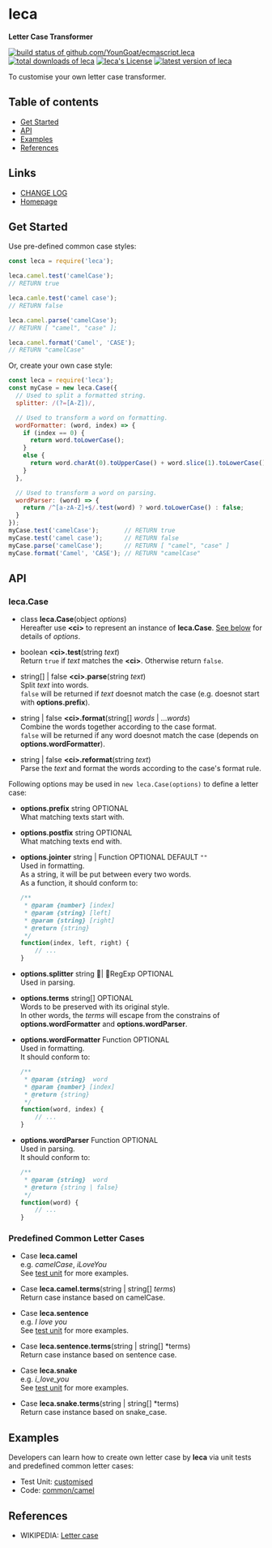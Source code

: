 #	leca
__Letter Case Transformer__

[![build status of github.com/YounGoat/ecmascript.leca](https://travis-ci.org/YounGoat/ecmascript.leca.svg?branch=master)](https://travis-ci.org/YounGoat/ecmascript.leca)
[![total downloads of leca](https://img.shields.io/npm/dt/leca.svg)](https://www.npmjs.com/package/leca)
[![leca's License](https://img.shields.io/npm/l/leca.svg)](https://www.npmjs.com/package/leca)
[![latest version of leca](https://img.shields.io/npm/v/leca.svg)](https://www.npmjs.com/package/leca)

To customise your own letter case transformer.

##	Table of contents

*	[Get Started](#get-started)
*	[API](#api)
* 	[Examples](#examples)
*	[References](#references)

##	Links

*	[CHANGE LOG](./CHANGELOG.md)
*	[Homepage](https://github.com/YounGoat/ecmascript.leca)

##	Get Started

Use pre-defined common case styles:

```javascript
const leca = require('leca');

leca.camel.test('camelCase'); 
// RETURN true

leca.camle.test('camel case');
// RETURN false

leca.camel.parse('camelCase');
// RETURN [ "camel", "case" ];

leca.camel.format('Camel', 'CASE');
// RETURN "camelCase"
```

Or, create your own case style:

```javascript
const leca = require('leca');
const myCase = new leca.Case({
  // Used to split a formatted string.
  splitter: /(?=[A-Z])/,

  // Used to transform a word on formatting.
  wordFormatter: (word, index) => {
    if (index == 0) {
      return word.toLowerCase();
    }
    else {
      return word.charAt(0).toUpperCase() + word.slice(1).toLowerCase();
    }
  },

  // Used to transform a word on parsing.
  wordParser: (word) => {
    return /^[a-zA-Z]+$/.test(word) ? word.toLowerCase() : false;
  }
});
myCase.test('camelCase');       // RETURN true
myCase.test('camel case');      // RETURN false
myCase.parse('camelCase');      // RETURN [ "camel", "case" ]
myCase.format('Camel', 'CASE'); // RETURN "camelCase"
```


##	API

###	leca.Case

*	class __leca.Case__(object *options*)  
	Hereafter use __\<ci\>__ to represent an instance of __leca.Case__. [See below](#case-constructor-options) for details of *options*.

*	boolean __\<ci\>.test__(string *text*)  
	Return `true` if *text* matches the __\<ci\>__. Otherwise return `false`.
	
*	string[] | false __\<ci\>.parse__(string *text*)  
	Split *text* into words.  
	`false` will be returned if *text* doesnot match the case (e.g. doesnot start with __options.prefix__).

*	string | false __\<ci\>.format__(string[] *words* | ...*words*)  
	Combine the words together according to the case format.  
	`false` will be returned if any word doesnot match the case (depends on __options.wordFormatter__).

*	string | false __\<ci\>.reformat__(string *text*)  
	Parse the *text* and format the words according to the case's format rule.

<a name="case-constructor-options"></a>
Following options may be used in `new leca.Case(options)` to define a letter case:

-	__options.prefix__ string OPTIONAL  
	What matching texts start with.  

-	__options.postfix__ string OPTIONAL  
	What matching texts end with.

-	__options.jointer__ string | Function OPTIONAL DEFAULT `""`  
	Used in formatting.  
	As a string, it will be put between every two words.  
	As a function, it should conform to:
	```javascript
	/**
	 * @param {number} [index]
	 * @param {string} [left]
	 * @param {string} [right]
	 * @return {string}
	 */
	function(index, left, right) {
		// ...
	}
	```
-	__options.splitter__ string | RegExp OPTIONAL  
	Used in parsing.

-	__options.terms__ string[] OPTIONAL  
	Words to be preserved with its original style.   
	In other words, the *terms* will escape from the constrains of __options.wordFormatter__ and __options.wordParser__.

-	__options.wordFormatter__ Function OPTIONAL  
	Used in formatting.  
	It should conform to:
	```javascript
	/**
	 * @param {string}  word
	 * @param {number} [index]
	 * @return {string}
	 */
	function(word, index) {
		// ...
	}
	```

-	__options.wordParser__ Function OPTIONAL  
	Used in parsing.  
	It should conform to:
	```javascript
	/**
	 * @param {string}  word
	 * @return {string | false}
	 */
	function(word) {
		// ...
	}
	```

###	Predefined Common Letter Cases

*	Case __leca.camel__  
	e.g. *camelCase*, *iLoveYou*  
	See [test unit](./test/common/camel.js) for more examples.

*	Case __leca.camel.terms__(string | string[] *terms*)  
	Return case instance based on camelCase.

*	Case __leca.sentence__  
	e.g. *I love you*  
	See [test unit](./test/common/sentence.js) for more examples.

*	Case __leca.sentence.terms__(string | string[] *terms)  
	Return case instance based on sentence case.

*	Case __leca.snake__  
	e.g. *i_love_you*  
	See [test unit](./test/common/snake.js) for more examples.

*	Case __leca.snake.terms__(string | string[] *terms)  
	Return case instance based on snake_case.


##  Examples

Developers can learn how to create own letter case by __leca__ via unit tests and predefined common letter cases:

*	Test Unit: [customised](./test/customised.js)
*	Code: [common/camel](./common/camel.js)

##  References

*	WIKIPEDIA: [Letter case](https://en.wikipedia.org/wiki/Letter_case)